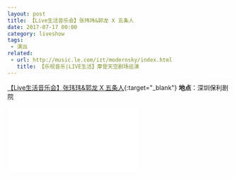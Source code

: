 ```yaml
---
layout: post
title: 【Live生活音乐会】张玮玮&郭龙 X 五条人
date: 2017-07-17 00:00
category: liveshow
tags:
 - 演出
related:
 - url: http://music.le.com/izt/modernsky/index.html
   title: 【乐视音乐|LIVE生活】摩登天空剧场巡演
---
```

[【Live生活音乐会】张玮玮&郭龙 X 五条人](https://www.bilibili.com/video/BV1wK4y1E7xe?zw){:target="_blank"}
**地点**：深圳保利剧院

<div class="iframe-container">
<iframe class="responsive-iframe" src="//player.bilibili.com/player.html?aid=885122168&bvid=BV1wK4y1E7xe&cid=248300247&page=1" frameborder="no" allowfullscreen="true"></iframe>
</div>

